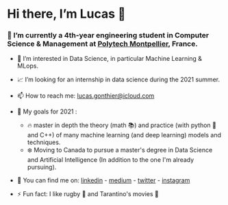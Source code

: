 # Hi there, I’m Lucas 👋 #

### 🌱 I’m currently a 4th-year engineering student in Computer Science & Management at [Polytech Montpellier](https://www.polytech.umontpellier.fr/english/), France. ###

- 👀 I’m interested in Data Science, in particular Machine Learning & MLops.
- :chart_with_upwards_trend:  I’m looking for an internship in data science during the 2021 summer.
- 📫 How to reach me: lucas.gonthier@icloud.com
- 🥅 My goals for 2021 :  
  - :fire: master in depth the theory (math :books:) and practice (with python :snake: and C++) of many machine learning (and deep learning) models and techniques.
  - :snowflake: Moving to Canada to pursue a master's degree in Data Science and Artificial Intelligence (In addition to the one I'm already pursuing).
         

- :metal: You can find me on: [linkedin](https://www.linkedin.com/in/lucas-gonthier-101/) - [medium](https://medium.com/@lucas.gonthier) - [twitter](https://twitter.com/GonthierLucas4) - [instagram](https://www.instagram.com/lucas.gonthierr/)
- ⚡ Fun fact: I like rugby :rugby_football: and Tarantino's movies :cinema:

<!---
lugonthier/lugonthier is a ✨ special ✨ repository because its `README.md` (this file) appears on your GitHub profile.
You can click the Preview link to take a look at your changes.
--->
